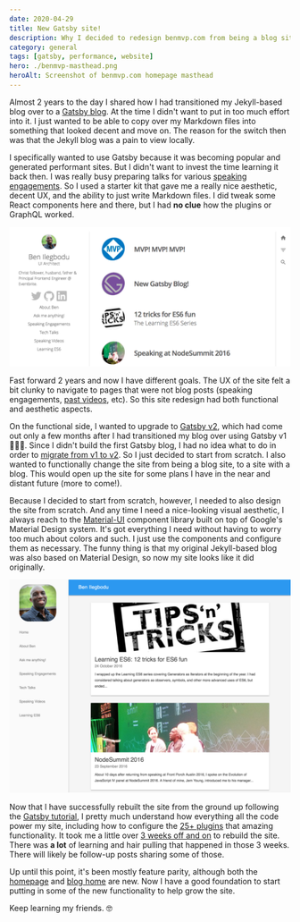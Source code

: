 ```yaml
---
date: 2020-04-29
title: New Gatsby site!
description: Why I decided to redesign benmvp.com from being a blog site to being a site that contains a blog
category: general
tags: [gatsby, performance, website]
hero: ./benmvp-masthead.png
heroAlt: Screenshot of benmvp.com homepage masthead
---
```


Almost 2 years to the day I shared how I had transitioned my Jekyll-based blog over to a [Gatsby blog](/blog/new-gatsby-blog/). At the time I didn't want to put in too much effort into it. I just wanted to be able to copy over my Markdown files into something that looked decent and move on. The reason for the switch then was that the Jekyll blog was a pain to view locally.

I specifically wanted to use Gatsby because it was becoming popular and generated performant sites. But I didn't want to invest the time learning it back then. I was really busy preparing talks for various [speaking engagements](/speak/). So I used a starter kit that gave me a really nice aesthetic, decent UX, and the ability to just write Markdown files. I did tweak some React components here and there, but I had **no clue** how the plugins or GraphQL worked.

![Screenshot of previous Gatsby blog](gatsby-blog-screenshot.png)

Fast forward 2 years and now I have different goals. The UX of the site felt a bit clunky to navigate to pages that were not blog posts (speaking engagements, [past videos](/videos/), etc). So this site redesign had both functional and aesthetic aspects.

On the functional side, I wanted to upgrade to [Gatsby v2](https://www.gatsbyjs.org/blog/2018-09-17-gatsby-v2/), which had come out only a few months after I had transitioned my blog over using Gatsby v1 🤦🏾‍♂️. Since I didn't build the first Gatsby blog, I had no idea what to do in order to [migrate from v1 to v2](https://www.gatsbyjs.org/docs/migrating-from-v1-to-v2/). So I just decided to start from scratch. I also wanted to functionally change the site from being a blog site, to a site with a blog. This would open up the site for some plans I have in the near and distant future (more to come!).

Because I decided to start from scratch, however, I needed to also design the site from scratch. And any time I need a nice-looking visual aesthetic, I always reach to the [Material-UI](https://material-ui.com/) component library built on top of Google's Material Design system. It's got everything I need without having to worry too much about colors and such. I just use the components and configure them as necessary. The funny thing is that my original Jekyll-based blog was also based on Material Design, so now my site looks like it did originally.

![Screenshot of the Jekyll-based blog](../new-gatsby-blog/previous-blog.png)

Now that I have successfully rebuilt the site from the ground up following the [Gatsby tutorial](https://www.gatsbyjs.org/tutorial/), I pretty much understand how everything all the code power my site, including how to configure the [25+ plugins](https://github.com/benmvp/benmvp.com/blob/17c7abf254f32ed8cbc58f3c327f5944ef89cc2a/gatsby-config.js) that amazing functionality. It took me a little over [3 weeks off and on](https://github.com/benmvp/benmvp.com/pull/19) to rebuild the site. There was **a lot** of learning and hair pulling that happened in those 3 weeks. There will likely be follow-up posts sharing some of those.

Up until this point, it's been mostly feature parity, although both the [homepage](/) and [blog home](/blog/) are new. Now I have a good foundation to start putting in some of the new functionality to help grow the site.

Keep learning my friends. 🤓
